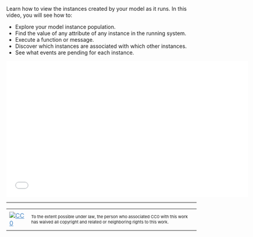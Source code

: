 Learn how to view the instances created by your model as it runs. In this video, you will see how to:

<ul>
<li>   Explore your model instance population.
<li>   Find the value of any attribute of any instance in the running system.
<li>   Execute a function or message.
<li>   Discover which instances are associated with which other instances.
<li>   See what events are pending for each instance.
</ul>

<iframe src="//www.youtube.com/embed/YyklSyYGrnw?rel=0" width="640" height="360" frameborder="0" allowfullscreen="allowfullscreen"></iframe>

<hr style="color: #cccccc;" />

<table>
<tbody>
<tr>
<td><a style="color: #4183c4;" href="http://creativecommons.org/publicdomain/zero/1.0/"><img src="https://camo.githubusercontent.com/c5160f944848828fa33126d9a697e9abe43ea98f/687474703a2f2f692e6372656174697665636f6d6d6f6e732e6f72672f702f7a65726f2f312e302f38387833312e706e67" alt="CC0" data-canonical-src="http://i.creativecommons.org/p/zero/1.0/88x31.png" /></a></td>
<td>
<p style="font-size: 11px;">To the extent possible under law, the person who associated CC0 with this work has waived all copyright and related or neighboring rights to this work.</p>
</td>
</tr>
</tbody>
</table>
